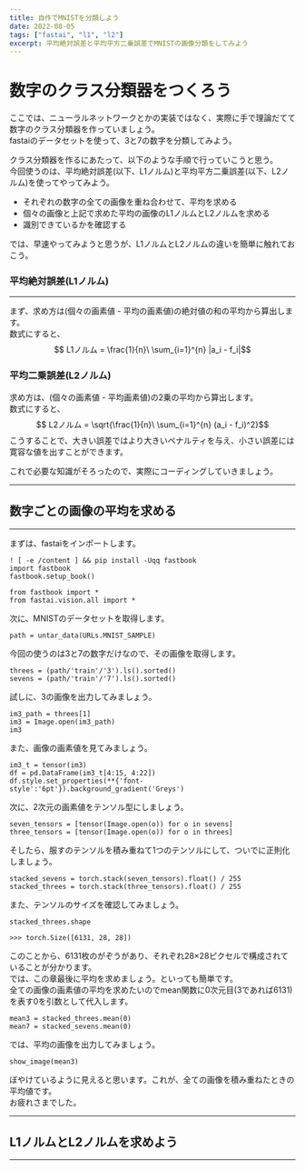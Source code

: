 ```yaml
---
title: 自作でMNISTを分類しよう
date: 2022-08-05
tags: ["fastai", "l1", "l2"]
excerpt: 平均絶対誤差と平均平方二乗誤差でMNISTの画像分類をしてみよう
---
```


# 数字のクラス分類器をつくろう
ここでは、ニューラルネットワークとかの実装ではなく、実際に手で理論だてて数字のクラス分類器を作っていましょう。  
fastaiのデータセットを使って、3と7の数字を分類してみよう。

クラス分類器を作るにあたって、以下のような手順で行っていこうと思う。  
今回使うのは、平均絶対誤差(以下、L1ノルム)と平均平方二乗誤差(以下、L2ノルム)を使ってやってみよう。

- それぞれの数字の全ての画像を重ね合わせて、平均を求める
- 個々の画像と上記で求めた平均の画像のL1ノルムとL2ノルムを求める
- 識別できているかを確認する

では、早速やってみようと思うが、L1ノルムとL2ノルムの違いを簡単に触れておこう。
### 平均絶対誤差(L1ノルム)
---
まず、求め方は(個々の画素値 - 平均の画素値)の絶対値の和の平均から算出します。  
数式にすると、  
$$ L1ノルム = \frac{1}{n}\ \sum_{i=1}^{n} |a_i - f_i|$$

### 平均二乗誤差(L2ノルム)
求め方は、(個々の画素値 - 平均画素値)の2乗の平均から算出します。  
数式にすると、  
$$ L2ノルム = \sqrt{\frac{1}{n}\ \sum_{i=1}^{n} (a_i - f_i)^2}$$
こうすることで、大きい誤差ではより大きいペナルティを与え、小さい誤差には寛容な値を出すことができます。

これで必要な知識がそろったので、実際にコーディングしていきましょう。

---
## 数字ごとの画像の平均を求める
---
まずは、fastaiをインポートします。
```python3
! [ -e /content ] && pip install -Uqq fastbook
import fastbook
fastbook.setup_book()

from fastbook import *
from fastai.vision.all import *
```
次に、MNISTのデータセットを取得します。
```python3
path = untar_data(URLs.MNIST_SAMPLE)
```
今回の使うのは3と7の数字だけなので、その画像を取得します。
```python3
threes = (path/'train'/'3').ls().sorted()
sevens = (path/'train'/'7').ls().sorted()
```
試しに、3の画像を出力してみましょう。
```python3
im3_path = threes[1]
im3 = Image.open(im3_path)
im3
```
また、画像の画素値を見てみましょう。
```python3
im3_t = tensor(im3)
df = pd.DataFrame(im3_t[4:15, 4:22])
df.style.set_properties(**{'font-style':'6pt'}).background_gradient('Greys')
```
次に、2次元の画素値をテンソル型にしましょう。
```python3
seven_tensors = [tensor(Image.open(o)) for o in sevens]
three_tensors = [tensor(Image.open(o)) for o in threes]
```
そしたら、服すのテンソルを積み重ねて1つのテンソルにして、ついでに正則化しましょう。
```python3
stacked_sevens = torch.stack(seven_tensors).float() / 255
stacked_threes = torch.stack(three_tensors).float() / 255
```
また、テンソルのサイズを確認してみましょう。
```python3
stacked_threes.shape

>>> torch.Size([6131, 28, 28])
```
このことから、6131枚のがぞうがあり、それぞれ28×28ピクセルで構成されていることが分かります。  
では、この章最後に平均を求めましょう。といっても簡単です。  
全ての画像の画素値の平均を求めたいのでmean関数に0次元目(3であれば6131)を表す0を引数として代入します。
```python3
mean3 = stacked_threes.mean(0)
mean7 = stacked_sevens.mean(0)
```
では、平均の画像を出力してみましょう。
```python3
show_image(mean3)
```
ぼやけているように見えると思います。これが、全ての画像を積み重ねたときの平均値です。  
お疲れさまでした。

---
## L1ノルムとL2ノルムを求めよう
---



